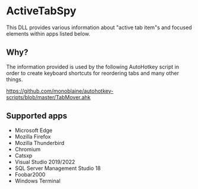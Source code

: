 # ActiveTabSpy

This DLL provides various information about "active tab item"s and focused elements within apps listed below.

## Why?

The information provided is used by the following AutoHotkey script in order to create keyboard shortcuts for reordering tabs and many other things.

https://github.com/monoblaine/autohotkey-scripts/blob/master/TabMover.ahk

## Supported apps

* Microsoft Edge
* Mozilla Firefox
* Mozilla Thunderbird
* Chromium
* Catsxp
* Visual Studio 2019/2022
* SQL Server Management Studio 18
* Foobar2000
* Windows Terminal
